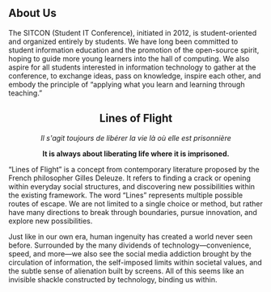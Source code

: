 ## About Us

The SITCON (Student IT Conference), initiated in 2012, is student-oriented and organized entirely by students. We have long been committed to student information education and the promotion of the open-source spirit, hoping to guide more young learners into the hall of computing. We also aspire for all students interested in information technology to gather at the conference, to exchange ideas, pass on knowledge, inspire each other, and embody the principle of “applying what you learn and learning through teaching.”

<div align=center>

## Lines of Flight

_Il s'agit toujours de libérer la vie là où elle est prisonnière_

**It is always about liberating life where it is imprisoned.**

</div>

“Lines of Flight” is a concept from contemporary literature proposed by the French philosopher Gilles Deleuze. It refers to finding a crack or opening within everyday social structures, and discovering new possibilities within the existing framework. The word “Lines” represents multiple possible routes of escape. We are not limited to a single choice or method, but rather have many directions to break through boundaries, pursue innovation, and explore new possibilities.

Just like in our own era, human ingenuity has created a world never seen before. Surrounded by the many dividends of technology—convenience, speed, and more—we also see the social media addiction brought by the circulation of information, the self-imposed limits within societal values, and the subtle sense of alienation built by screens. All of this seems like an invisible shackle constructed by technology, binding us within.

